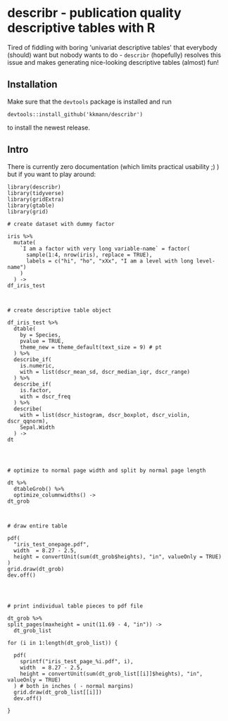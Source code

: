 # describr - publication quality descriptive tables with R

Tired of fiddling with boring 'univariat descriptive tables' that everybody (should) want but nobody wants to do - `describr` (hopefully) resolves this issue and makes generating nice-looking descriptive tables (almost) fun!

## Installation

Make sure that the `devtools` package is installed and run

    devtools::install_github('kkmann/describr')
    
to install the newest release. 

## Intro

There is currently zero documentation (which limits practical usability ;) ) but if you want to play around:

    library(describr)
    library(tidyverse)
    library(gridExtra)
    library(gtable)
    library(grid)

    # create dataset with dummy factor

    iris %>%
      mutate(
        `I am a factor with very long variable-name` = factor(
          sample(1:4, nrow(iris), replace = TRUE),
          labels = c("hi", "ho", "xXx", "I am a level with long level-name")
        )
      ) ->
    df_iris_test



    # create descriptive table object

    df_iris_test %>%
      dtable(
        by = Species,
        pvalue = TRUE,
        theme_new = theme_default(text_size = 9) # pt
      ) %>%
      describe_if(
        is.numeric,
        with = list(dscr_mean_sd, dscr_median_iqr, dscr_range)
      ) %>%
      describe_if(
        is.factor,
        with = dscr_freq
      ) %>%
      describe(
        with = list(dscr_histogram, dscr_boxplot, dscr_violin, dscr_qqnorm),
        Sepal.Width
      ) ->
    dt




    # optimize to normal page width and split by normal page length

    dt %>%
      dtableGrob() %>%
      optimize_columnwidths() ->
    dt_grob



    # draw entire table

    pdf(
      "iris_test_onepage.pdf",
      width  = 8.27 - 2.5,
      height = convertUnit(sum(dt_grob$heights), "in", valueOnly = TRUE)
    )
    grid.draw(dt_grob)
    dev.off()




    # print individual table pieces to pdf file

    dt_grob %>%
    split_pages(maxheight = unit(11.69 - 4, "in")) ->
      dt_grob_list

    for (i in 1:length(dt_grob_list)) {

      pdf(
        sprintf("iris_test_page_%i.pdf", i),
        width  = 8.27 - 2.5,
        height = convertUnit(sum(dt_grob_list[[i]]$heights), "in", valueOnly = TRUE)
      ) # both in inches ( - normal margins)
      grid.draw(dt_grob_list[[i]])
      dev.off()

    }



